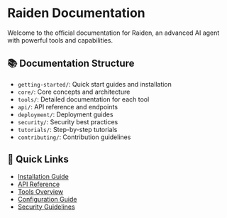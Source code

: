 # Raiden Documentation

Welcome to the official documentation for Raiden, an advanced AI agent with powerful tools and capabilities.

## 📚 Documentation Structure

- `getting-started/`: Quick start guides and installation
- `core/`: Core concepts and architecture
- `tools/`: Detailed documentation for each tool
- `api/`: API reference and endpoints
- `deployment/`: Deployment guides
- `security/`: Security best practices
- `tutorials/`: Step-by-step tutorials
- `contributing/`: Contribution guidelines

## 🚀 Quick Links

- [Installation Guide](getting-started/installation.md)
- [API Reference](api/reference.md)
- [Tools Overview](tools/overview.md)
- [Configuration Guide](getting-started/configuration.md)
- [Security Guidelines](security/overview.md)
